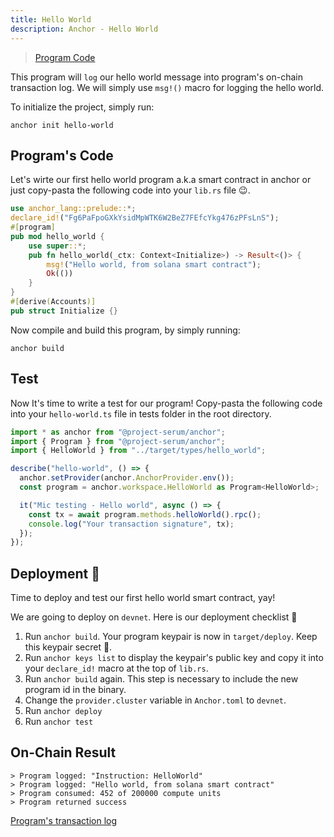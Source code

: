```yaml
---
title: Hello World
description: Anchor - Hello World
---
```

> [Program Code](https://github.com/coral-xyz/anchor-by-example/tree/master/programs/hello-world)

This program will `log` our hello world message into program's on-chain transaction log. We will simply use `msg!()` macro for logging the hello world.

To initialize the project, simply run:
```shell
anchor init hello-world
```
## Program's Code
Let's wirte our first hello world program a.k.a smart contract in anchor or just copy-pasta the following code into your `lib.rs` file 😉.
```rust
use anchor_lang::prelude::*;
declare_id!("Fg6PaFpoGXkYsidMpWTK6W2BeZ7FEfcYkg476zPFsLnS");
#[program]
pub mod hello_world {
    use super::*;
    pub fn hello_world(_ctx: Context<Initialize>) -> Result<()> {
        msg!("Hello world, from solana smart contract");
        Ok(())
    }
}
#[derive(Accounts)]
pub struct Initialize {}

```
Now compile and build this program, by simply running:
```shell
anchor build
```
## Test
Now It's time to write a test for our program! Copy-pasta the following code into your `hello-world.ts` file in tests folder in the root directory.
```typescript
import * as anchor from "@project-serum/anchor";
import { Program } from "@project-serum/anchor";
import { HelloWorld } from "../target/types/hello_world";

describe("hello-world", () => {
  anchor.setProvider(anchor.AnchorProvider.env());
  const program = anchor.workspace.HelloWorld as Program<HelloWorld>;

  it("Mic testing - Hello world", async () => {
    const tx = await program.methods.helloWorld().rpc();
    console.log("Your transaction signature", tx);
  });
});
```

## Deployment 🎉
Time to deploy and test our first hello world smart contract, yay! 

We are going to deploy on `devnet`. Here is our deployment checklist 🚀

1. Run `anchor build`. Your program keypair is now in `target/deploy`. Keep this keypair secret 🤫.
2. Run `anchor keys list` to display the keypair's public key and copy it into your `declare_id!` macro at the top of `lib.rs`.
3. Run `anchor build` again. This step is necessary to include the new program id in the binary.
4. Change the `provider.cluster` variable in `Anchor.toml` to `devnet`.
5. Run `anchor deploy`
6. Run `anchor test`

## On-Chain Result
```shell
> Program logged: "Instruction: HelloWorld"
> Program logged: "Hello world, from solana smart contract"
> Program consumed: 452 of 200000 compute units
> Program returned success
```

[Program's transaction log](https://explorer.solana.com/tx/2ojq4hG1fUJqxw4t4qBkbW2WFPyxoj2FkVvTuTvguVFLCwFgxTfJdAanhgQjLpNpuP7p1Hsy6E4f2G7u9ZZn9goB?cluster=devnet#ix-1)